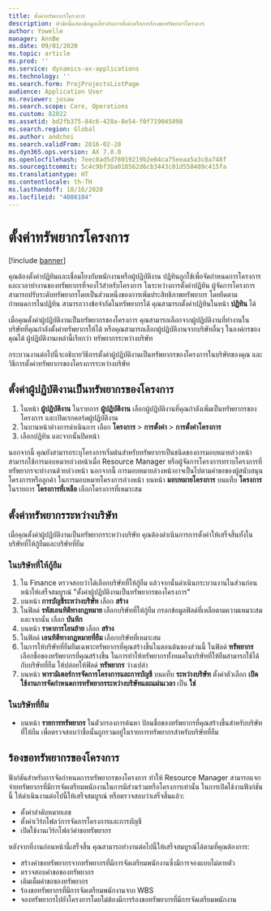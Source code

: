 ```yaml
---
title: ตั้งค่าทรัพยากรโครงการ
description: หัวข้อนี้แสดงข้อมูลเกี่ยวกับการตั้งค่าหรือการร้องขอทรัพยากรโครงการ
author: Yowelle
manager: AnnBe
ms.date: 09/01/2020
ms.topic: article
ms.prod: ''
ms.service: dynamics-ax-applications
ms.technology: ''
ms.search.form: ProjProjectsListPage
audience: Application User
ms.reviewer: josaw
ms.search.scope: Core, Operations
ms.custom: 82022
ms.assetid: bd2fb375-84c6-428a-8e54-f0f719045898
ms.search.region: Global
ms.author: andchoi
ms.search.validFrom: 2016-02-28
ms.dyn365.ops.version: AX 7.0.0
ms.openlocfilehash: 7eec8ad5d78019219b2e04ca75eeaa5a3c8a748f
ms.sourcegitcommit: 5c4c9bf3ba018562d6cb3443c01d550489c415fa
ms.translationtype: HT
ms.contentlocale: th-TH
ms.lasthandoff: 10/16/2020
ms.locfileid: "4086104"
---
```

# <a name="set-up-project-resources"></a>ตั้งค่าทรัพยากรโครงการ

[!include [banner](../includes/banner.md)]

คุณต้องตั้งค่าปฏิทินและเชื่อมโยงกับพนักงานหรือผู้ปฏิบัติงาน ปฏิทินถูกใช้เพื่อจัดกำหนดการโครงการและเวลาทำงานของทรัพยากรที่จองไว้สำหรับโครงการ ในระหว่างการตั้งค่าปฏิทิน ผู้จัดการโครงการสามารถปรับระดับทรัพยากรโดยเป็นส่วนหนึ่งของการเพิ่มประสิทธิภาพทรัพยากร โดยยึดตามกำหนดการในปฏิทิน สามารถวางข้อจำกัดในทรัพยากรได้ คุณสามารถตั้งค่าปฏิทินในหน้า **ปฏิทิน** ได้

เมื่อคุณตั้งค่าผู้ปฏิบัติงานเป็นทรัพยากรของโครงการ คุณสามารถเลือกจากผู้ปฏิบัติงานที่ทำงานในบริษัทที่คุณกำลังตั้งค่าทรัพยากรให้ได้ หรือคุณสามารถเลือกผู้ปฏิบัติงานจากบริษัทอื่นๆ ในองค์กรของคุณได้ ผู้ปฏิบัติงานเหล่านี้เรียกว่า ทรัพยากรระหว่างบริษัท

กระบวนงานต่อไปนี้จะอธิบายวิธีการตั้งค่าผู้ปฏิบัติงานเป็นทรัพยากรของโครงการในบริษัทของคุณ และวิธีการตั้งค่าทรัพยากรของโครงการระหว่างบริษัท

## <a name="set-up-a-worker-as-a-project-resource"></a>ตั้งค่าผู้ปฏิบัติงานเป็นทรัพยากรของโครงการ

1. ในหน้า **ผู้ปฏิบัติงาน** ในรายการ **ผู้ปฏิบัติงาน** เลือกผู้ปฏิบัติงานที่คุณกำลังเพิ่มเป็นทรัพยากรของโครงการ และเปิดเรกคอร์ดผู้ปฏิบัติงาน
2. ในบานหน้าต่างการดำเนินการ เลือก **โครงการ** &gt; **การตั้งค่า** &gt; **การตั้งค่าโครงการ**
3. เลือกปฏิทิน และจากนั้นปิดหน้า

นอกจากนี้ คุณยังสามารถระบุโครงการเริ่มต้นสำหรับทรัพยากรเป็นชนิดของการมอบหมายล่วงหน้า สามารถใช้การมอบหมายล่วงหน้าเมื่อ Resource Manager หรือผู้จัดการโครงการทราบโครงการที่ทรัพยากรจะทำงานด้วยล่วงหน้า นอกจากนี้ การมอบหมายล่วงหน้าอาจเป็นไปตามคำขอของผู้สนับสนุนโครงการหรือลูกค้า ในการมอบหมายโครงการล่วงหน้า บนหน้า **มอบหมายโครงการ** บนแท็บ **โครงการ** ในรายการ **โครงการที่เหลือ** เลือกโครงการที่เหมาะสม

## <a name="set-up-an-intercompany-resource"></a>ตั้งค่าทรัพยากรระหว่างบริษัท

เมื่อคุณตั้งค่าผู้ปฏิบัติงานเป็นทรัพยากรระหว่างบริษัท คุณต้องดำเนินการการตั้งค่าให้เสร็จสิ้นทั้งในบริษัทที่ให้กู้ยืมและบริษัทที่ยืม

### <a name="in-the-lending-company"></a>ในบริษัทที่ให้กู้ยืม

1. ใน Finance ตรวจสอบว่าได้เลือกบริษัทที่ให้กู้ยืม แล้วจากนั้นดำเนินกระบวนงานในส่วนก่อนหน้าให้เสร็จสมบูรณ์ "ตั้งค่าผู้ปฏิบัติงานเป็นทรัพยากรของโครงการ"
2. บนหน้า **การบัญชีระหว่างบริษัท** เลือก **สร้าง**
3. ในฟิลด์ **รหัสเอนทิตีทางกฎหมาย** เลือกบริษัทที่ให้กู้ยืม กรอกข้อมูลฟิลด์ที่เหลือตามความเหมาะสม และจากนั้น เลือก **บันทึก**
4. บนหน้า **ราคาการโอนย้าย** เลือก **สร้าง**
5. ในฟิลด์ **เอนทิตีทางกฎหมายที่ยืม** เลือกบริษัทที่เหมาะสม
6. ในการให้บริษัทที่ยืมยืมเฉพาะทรัพยากรที่คุณสร้างขึ้นในตอนต้นของส่วนนี้ ในฟิลด์ **ทรัพยากร** เลือกชื่อของทรัพยากรที่คุณสร้างขึ้น ในการทำให้ทรัพยากรทั้งหมดในบริษัทที่ให้ยืมสามารถใช้ได้กับบริษัทที่ยืม ให้ปล่อยให้ฟิลด์ **ทรัพยากร** ว่างเปล่า
7. บนหน้า **พารามิเตอร์การจัดการโครงการและการบัญชี** บนแท็บ **ระหว่างบริษัท** ตั้งค่าตัวเลือก **เปิดใช้งานการจัดกำหนดการทรัพยากรระหว่างบริษัทและแผ่นเวลา** เป็น **ใช่**

### <a name="in-the-borrowing-company"></a>ในบริษัทที่ยืม

- บนหน้า **รายการทรัพยากร** ในตัวกรองการค้นหา ป้อนชื่อของทรัพยากรที่คุณสร้างขึ้นสำหรับบริษัทที่ให้ยืม เพื่อตรวจสอบว่าชื่อนั้นถูกรวมอยู่ในรายการทรัพยากรสำหรับบริษัทที่ยืม

## <a name="request-project-resources"></a>ร้องขอทรัพยากรของโครงการ
ฟังก์ชันสำหรับการจัดกำหนดการทรัพยากรของโครงการ ทำให้ Resource Manager สามารถแจกจ่ายทรัพยากรที่มีการจัดเตรียมพนักงานในการมีส่วนร่วมหรือโครงการเท่านั้น ในการเปิดใช้งานฟังก์ชันนี้ ให้ดำเนินงานต่อไปนี้ให้เสร็จสมบูรณ์ หรือตรวจสอบว่าเสร็จสิ้นแล้ว:

- ตั้งค่าลำดับหมายเลข
- ตั้งค่าเวิร์กโฟลว์การจัดการโครงการและการบัญชี
- เปิดใช้งานเวิร์กโฟลว์คำขอทรัพยากร

หลังจากที่งานก่อนหน้านี้เสร็จสิ้น คุณสามารถทำงานต่อไปนี้ให้เสร็จสมบูรณ์ได้ตามที่คุณต้องการ:

- สร้างคำขอทรัพยากรจากทรัพยากรที่มีการจัดเตรียมพนักงานซึ่งมีการจองแบบไม่ตายตัว
- ตรวจสอบคำขอของทรัพยากร
- เติมเต็มคำขอของทรัพยากร
- ร้องขอทรัพยากรที่มีการจัดเตรียมพนักงานจาก WBS
- จองทรัพยากรไปยังโครงการโดยไม่ต้องมีการร้องขอทรัพยากรที่มีการจัดเตรียมพนักงาน
